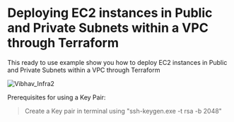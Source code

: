 # Deploying EC2 instances in Public and Private Subnets within a VPC through Terraform

This ready to use example show you how to deploy EC2 instances in Public and Private Subnets within a VPC through Terraform

![Vibhav_Infra2](https://user-images.githubusercontent.com/102197270/202775943-035bc678-fbdd-4620-8335-7714922e350d.png)



Prerequisites for using a Key Pair:
>Create a Key pair in terminal using "ssh-keygen.exe -t rsa -b 2048"
